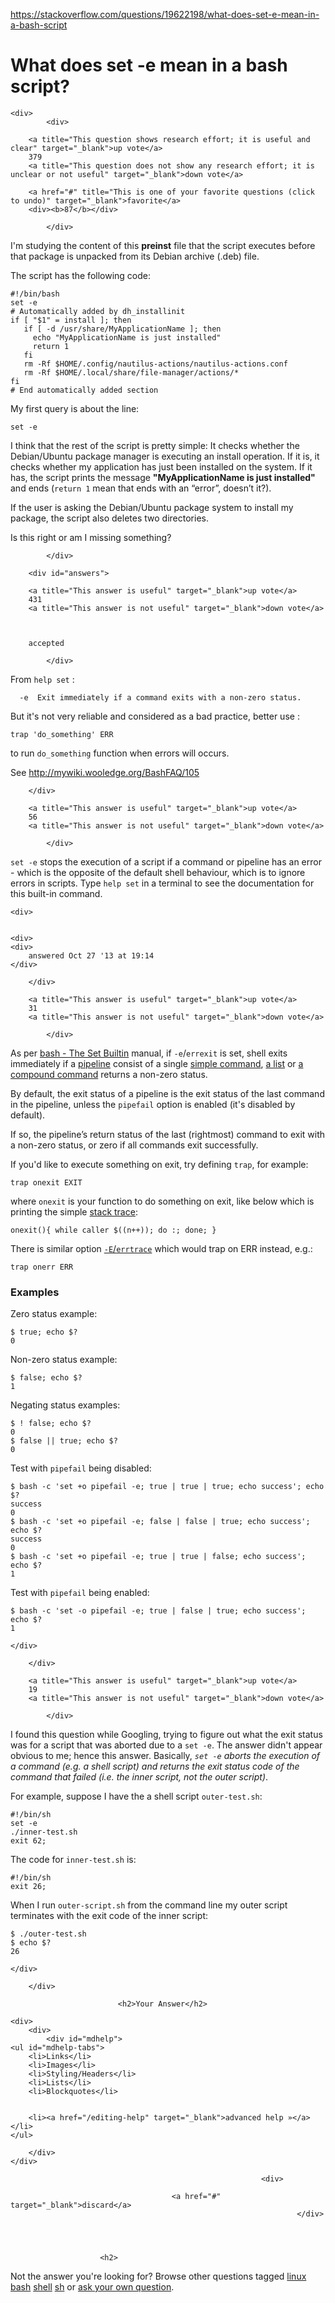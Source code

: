 <a href="https://stackoverflow.com/questions/19622198/what-does-set-e-mean-in-a-bash-script">https://stackoverflow.com/questions/19622198/what-does-set-e-mean-in-a-bash-script</a><div id="articleHeader"><h1>What does set -e mean in a bash script?</h1></div>

            

<div id="question">

    
    
    <div>
            <div>
                

<div>
        
        <a title="This question shows research effort; it is useful and clear" target="_blank">up vote</a>
        379
        <a title="This question does not show any research effort; it is unclear or not useful" target="_blank">down vote</a>

        <a href="#" title="This is one of your favorite questions (click to undo)" target="_blank">favorite</a>
        <div><b>87</b></div>


</div>

            </div>

            
<div>
    <div>

<p>I'm studying the content of this <strong>preinst</strong> file that the script executes before that package is unpacked from its Debian archive (.deb) file.</p>

<p>The script has the following code:</p>

<pre><code>#!/bin/bash
set -e
# Automatically added by dh_installinit
if [ "$1" = install ]; then
   if [ -d /usr/share/MyApplicationName ]; then
     echo "MyApplicationName is just installed"
     return 1
   fi
   rm -Rf $HOME/.config/nautilus-actions/nautilus-actions.conf
   rm -Rf $HOME/.local/share/file-manager/actions/*
fi
# End automatically added section</code></pre>

<p>My first query is about the line:</p>

<pre><code>set -e</code></pre>

<p>I think that the rest of the script is pretty simple: It checks whether the Debian/Ubuntu package manager is executing an install operation. If it is, it checks whether my application has just been installed on the system. If it has, the script prints the message <strong>"MyApplicationName is just installed"</strong> and ends (<code>return 1</code> mean that ends with an “error”, doesn’t it?).</p>

<p>If the user is asking the Debian/Ubuntu package system to install my package, the script also deletes two directories.</p>

<p>Is this right or am I missing something?</p>
    </div>
    
    
</div>

                
            </div>
</div>



        <div id="answers">

                
                




  

<div id="answer-19622569">
    <div>
            <div>
                

<div>
        
        <a title="This answer is useful" target="_blank">up vote</a>
        431
        <a title="This answer is not useful" target="_blank">down vote</a>



        accepted

</div>

            </div>
            


<div>
    <div>
<p>From <code>help set</code> :</p>

<pre><code>  -e  Exit immediately if a command exits with a non-zero status.</code></pre>

<p>But it's not very reliable and considered as a bad practice, better use :</p>

<pre><code>trap 'do_something' ERR</code></pre>

<p>to run <code>do_something</code> function when errors will occurs.</p>

<p>See <a href="http://mywiki.wooledge.org/BashFAQ/105" target="_blank">http://mywiki.wooledge.org/BashFAQ/105</a></p>
    </div>
    
</div>
    
        </div>
</div>

  

<div id="answer-19622300">
    <div>
            <div>
                

<div>
        
        <a title="This answer is useful" target="_blank">up vote</a>
        56
        <a title="This answer is not useful" target="_blank">down vote</a>




</div>

            </div>
            


<div>
    <div>
<p><code>set -e</code> stops the execution of a script if a command or pipeline has an error - which is the opposite of the default shell behaviour, which is to ignore errors in scripts. Type <code>help set</code> in a terminal to see the documentation for this built-in command.</p>
    </div>
    <div>
    
            


    <div>
       

    <div>
    <div>
        answered Oct 27 '13 at 19:14
    </div>
    
    
</div>
    </div>
    </div>
</div>
    
        </div>
</div>

  

<div id="answer-34381499">
    <div>
            <div>
                

<div>
        
        <a title="This answer is useful" target="_blank">up vote</a>
        31
        <a title="This answer is not useful" target="_blank">down vote</a>




</div>

            </div>
            


<div>
    <div>
<p>As per <a href="https://www.gnu.org/software/bash/manual/html_node/The-Set-Builtin.html" target="_blank">bash - The Set Builtin</a> manual, if <code>-e</code>/<code>errexit</code> is set, shell exits immediately if a <a href="https://www.gnu.org/software/bash/manual/html_node/Pipelines.html#Pipelines" target="_blank">pipeline</a> consist of a single <a href="https://www.gnu.org/software/bash/manual/html_node/Simple-Commands.html#Simple-Commands" target="_blank">simple command</a>, <a href="https://www.gnu.org/software/bash/manual/html_node/Lists.html#Lists" target="_blank">a list</a> or <a href="https://www.gnu.org/software/bash/manual/html_node/Compound-Commands.html#Compound-Commands" target="_blank">a compound command</a> returns a non-zero status.</p>

<p>By default, the exit status of a pipeline is the exit status of the last command in the pipeline, unless the <code>pipefail</code> option is enabled (it's disabled by default).</p>

<p>If so, the pipeline’s return status of the last (rightmost) command to exit with a non-zero status, or zero if all commands exit successfully.</p>

<p>If you'd like to execute something on exit, try defining <code>trap</code>, for example:</p>

<pre><code>trap onexit EXIT</code></pre>

<p>where <code>onexit</code> is your function to do something on exit, like below which is printing the simple <a href="https://unix.stackexchange.com/q/19323/21471" target="_blank">stack trace</a>:</p>

<pre><code>onexit(){ while caller $((n++)); do :; done; }</code></pre>

<p>There is similar option <a href="https://stackoverflow.com/q/25378845/55075" target="_blank"><code>-E</code>/<code>errtrace</code></a> which would trap on ERR instead, e.g.:</p>

<pre><code>trap onerr ERR</code></pre>

<h3>Examples</h3>

<p>Zero status example:</p>

<pre><code>$ true; echo $?
0</code></pre>

<p>Non-zero status example:</p>

<pre><code>$ false; echo $?
1</code></pre>

<p>Negating status examples:</p>

<pre><code>$ ! false; echo $?
0
$ false || true; echo $?
0</code></pre>

<p>Test with <code>pipefail</code> being disabled:</p>

<pre><code>$ bash -c 'set +o pipefail -e; true | true | true; echo success'; echo $?
success
0
$ bash -c 'set +o pipefail -e; false | false | true; echo success'; echo $?
success
0
$ bash -c 'set +o pipefail -e; true | true | false; echo success'; echo $?
1</code></pre>

<p>Test with <code>pipefail</code> being enabled:</p>

<pre><code>$ bash -c 'set -o pipefail -e; true | false | true; echo success'; echo $?
1</code></pre>
    </div>
    
</div>
    
        </div>
</div>

  

<div id="answer-38798777">
    <div>
            <div>
                

<div>
        
        <a title="This answer is useful" target="_blank">up vote</a>
        19
        <a title="This answer is not useful" target="_blank">down vote</a>




</div>

            </div>
            


<div>
    <div>
<p>I found this question while Googling, trying to figure out what the exit status was for a script that was aborted due to a <code>set -e</code>. The answer didn't appear obvious to me; hence this answer. Basically, <em><code>set -e</code> aborts the execution of a command (e.g. a shell script) and returns the exit status code of the command that failed (i.e. the inner script, not the outer script)</em>.</p>

<p>For example, suppose I have the a shell script <code>outer-test.sh</code>:</p>

<pre><code>#!/bin/sh
set -e
./inner-test.sh
exit 62;</code></pre>

<p>The code for <code>inner-test.sh</code> is:</p>

<pre><code>#!/bin/sh
exit 26;</code></pre>

<p>When I run <code>outer-script.sh</code> from the command line my outer script terminates with the exit code of the inner script:</p>

<pre><code>$ ./outer-test.sh
$ echo $?
26</code></pre>
    </div>
    
</div>
    
        </div>
</div>
                                    
                        
                            
                            
                            
                            <h2>Your Answer</h2>


            
    




<div id="post-editor">

    <div> 
        <div>
            <div id="mdhelp">
    <ul id="mdhelp-tabs">
        <li>Links</li>
        <li>Images</li>
        <li>Styling/Headers</li>
        <li>Lists</li>
        <li>Blockquotes</li>
        
        
        <li><a href="/editing-help" target="_blank">advanced help »</a></li>
    </ul>
    
    

    
    
    

    

    

    

    
</div>
            
        </div>
    </div>

    
    

    

    


    
    
    



</div>

                            

                                                            <div>
                                            
                                        <a href="#" target="_blank">discard</a>
                                                                    </div>
                        



                        <h2>
Not the answer you're looking for?                            Browse other questions tagged <a href="/questions/tagged/linux" title="show questions tagged 'linux'" target="_blank">linux</a> <a href="/questions/tagged/bash" title="show questions tagged 'bash'" target="_blank">bash</a> <a href="/questions/tagged/shell" title="show questions tagged 'shell'" target="_blank">shell</a> <a href="/questions/tagged/sh" title="show questions tagged 'sh'" target="_blank">sh</a>  or <a href="/questions/ask" target="_blank">ask your own question</a>.                        </h2>
            </div>
        
